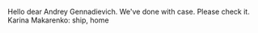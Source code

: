 Hello dear Andrey Gennadievich. We've done with case. Please check it.
Karina Makarenko: ship, home
